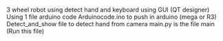 3 wheel robot using detect hand and keyboard using GUI (QT designer)
Using 1 file arduino code Arduinocode.ino to push in arduino (mega or R3)
Detect_and_show file to detect hand from camera 
main.py is the file main (Run this file)
